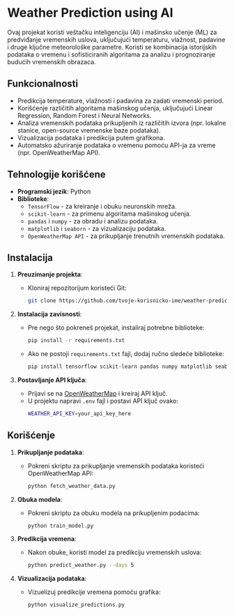 # Weather Prediction using AI

Ovaj projekat koristi veštačku inteligenciju (AI) i mašinsko učenje (ML) za predviđanje vremenskih uslova, uključujući temperaturu, vlažnost, padavine i druge ključne meteorološke parametre. Koristi se kombinacija istorijskih podataka o vremenu i sofisticiranih algoritama za analizu i prognoziranje budućih vremenskih obrazaca.

## Funkcionalnosti

- Predikcija temperature, vlažnosti i padavina za zadati vremenski period.
- Korišćenje različitih algoritama mašinskog učenja, uključujući Linear Regression, Random Forest i Neural Networks.
- Analiza vremenskih podataka prikupljenih iz različitih izvora (npr. lokalne stanice, open-source vremenske baze podataka).
- Vizualizacija podataka i predikcija putem grafikona.
- Automatsko ažuriranje podataka o vremenu pomoću API-ja za vreme (npr. OpenWeatherMap API).

## Tehnologije korišćene

- **Programski jezik**: Python
- **Biblioteke**:
  - `TensorFlow` - za kreiranje i obuku neuronskih mreža.
  - `scikit-learn` - za primenu algoritama mašinskog učenja.
  - `pandas` i `numpy` - za obradu i analizu podataka.
  - `matplotlib` i `seaborn` - za vizualizaciju podataka.
  - `OpenWeatherMap API` - za prikupljanje trenutnih vremenskih podataka.

## Instalacija

1. **Preuzimanje projekta**:
   - Kloniraj repozitorijum koristeći Git:
     ```bash
     git clone https://github.com/tvoje-korisnicko-ime/weather-prediction-ai.git
     ```

2. **Instalacija zavisnosti**:
   - Pre nego što pokreneš projekat, instaliraj potrebne biblioteke:
     ```bash
     pip install -r requirements.txt
     ```
   - Ako ne postoji `requirements.txt` fajl, dodaj ručno sledeće biblioteke:
     ```bash
     pip install tensorflow scikit-learn pandas numpy matplotlib seaborn
     ```

3. **Postavljanje API ključa**:
   - Prijavi se na [OpenWeatherMap](https://openweathermap.org/) i kreiraj API ključ.
   - U projektu napravi `.env` fajl i postavi API ključ ovako:
     ```bash
     WEATHER_API_KEY=your_api_key_here
     ```

## Korišćenje

1. **Prikupljanje podataka**:
   - Pokreni skriptu za prikupljanje vremenskih podataka koristeći OpenWeatherMap API:
     ```bash
     python fetch_weather_data.py
     ```

2. **Obuka modela**:
   - Pokreni skriptu za obuku modela na prikupljenim podacima:
     ```bash
     python train_model.py
     ```

3. **Predikcija vremena**:
   - Nakon obuke, koristi model za predikciju vremenskih uslova:
     ```bash
     python predict_weather.py --days 5
     ```

4. **Vizualizacija podataka**:
   - Vizuelizuj predikcije vremena pomoću grafika:
     ```bash
     python visualize_predictions.py
     ```

